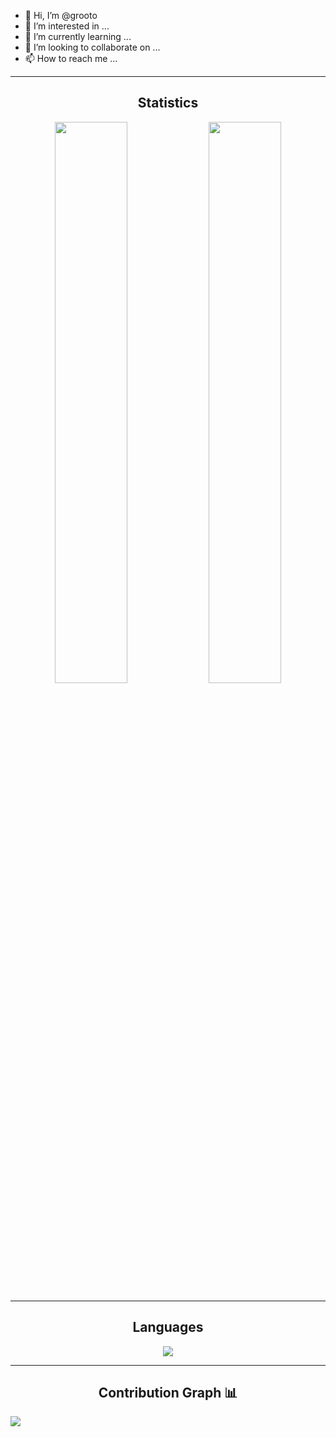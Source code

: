 - 👋 Hi, I’m @grooto
- 👀 I’m interested in ...
- 🌱 I’m currently learning ...
- 💞️ I’m looking to collaborate on ...
- 📫 How to reach me ...

---
<h2 align="center">Statistics </h2>
<p align="center">
<img width="48%" src="https://github-readme-stats.vercel.app/api?username=grooto&show_icons=true&theme=dark" />     
 <img width="48%" src="https://github-readme-streak-stats.herokuapp.com/?user=grooto&show_icons=true&theme=dark" />
     <p/>



     
---
<h2 align="center">Languages</h2>
<p align="center">
<img src="https://github-readme-stats.vercel.app/api/top-langs/?username=grooto&layout=compact&theme=dark" />
    <p/>

---
<h2 align="center">Contribution Graph 📊</h2>

<img src="https://activity-graph.herokuapp.com/graph?username=grooto&theme=chartreuse-dark" />   



<!---
grooto/grooto is a ✨ special ✨ repository because its `README.md` (this file) appears on your GitHub profile.
You can click the Preview link to take a look at your changes.
--->

